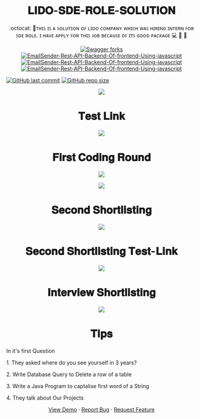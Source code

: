 <h1 align="center">𝐋𝐈𝐃𝐎-𝐒𝐃𝐄-𝐑𝐎𝐋𝐄-𝐒𝐎𝐋𝐔𝐓𝐈𝐎𝐍</h1>
<p align="center">:octocat: 🌟ᴛʜɪꜱ ɪꜱ ᴀ ꜱᴏʟᴜᴛɪᴏɴ ᴏꜰ ʟɪᴅᴏ ᴄᴏᴍᴘᴀɴʏ ᴡʜɪᴄʜ ᴡᴀꜱ ʜɪʀɪɴɢ ɪɴᴛᴇʀɴ ꜰᴏʀ ꜱᴅᴇ ʀᴏʟᴇ. ɪ ʜᴀᴠᴇ ᴀᴘᴘʟʏ ꜰᴏʀ ᴛʜɪꜱ ᴊᴏʙ ʙᴇᴄᴀᴜꜱᴇ ᴏꜰ ɪᴛꜱ ɢᴏᴏᴅ ᴘᴀᴄᴋᴀɢᴇ 💻 🎯 🚀 <p>
 <p align="center">
 <a href="https://github.com/ashish2030/LIDO-SDE-ROLE-SOLUTION-IN-2021-FOR-BATCH-2022/fork" target="blank">
 <img src="https://img.shields.io/github/forks/ashish2030/LIDO-SDE-ROLE-SOLUTION-IN-2021-FOR-BATCH-2022?style=flat-square" alt="Swagger forks"/>
</a>
<a href="https://github.com/ashish2030/Swagger/stargazers" target="blank">
<img src="https://img.shields.io/github/stars/ashish2030/LIDO-SDE-ROLE-SOLUTION-IN-2021-FOR-BATCH-2022?style=flat-square" alt="EmailSender-Rest-API-Backend-Of-frontend-Using-javascript"/>
</a>
<a href="https://github.com/ashish2030/LIDO-SDE-ROLE-SOLUTION-IN-2021-FOR-BATCH-2022/issues" target="blank">
<img src="https://img.shields.io/github/issues/ashish2030/LIDO-SDE-ROLE-SOLUTION-IN-2021-FOR-BATCH-2022?style=flat-square" alt="EmailSender-Rest-API-Backend-Of-frontend-Using-javascript"/>
</a>
<a href="https://github.com/ashish2030/LIDO-SDE-ROLE-SOLUTION-IN-2021-FOR-BATCH-2022/pulls" target="blank">
<img src="https://img.shields.io/github/issues-pr/ashish2030/LIDO-SDE-ROLE-SOLUTION-IN-2021-FOR-BATCH-2022?style=flat-square" alt="EmailSender-Rest-API-Backend-Of-frontend-Using-javascript"/>
</a>
</p>


[![GitHub last commit](https://img.shields.io/github/last-commit/ashish2030/LIDO-SDE-ROLE-SOLUTION-IN-2021-FOR-BATCH-2022)](https://github.com/ashish2030/LIDO-SDE-ROLE-SOLUTION-IN-2021-FOR-BATCH-2022/commits/master)
[![GitHub repo size](https://img.shields.io/github/repo-size/ashish2030/LIDO-SDE-ROLE-SOLUTION-IN-2021-FOR-BATCH-2022)](https://github.com/ashish2030/LIDO-SDE-ROLE-SOLUTION-IN-2021-FOR-BATCH-2022/archive/master.zip)
  
  
 <p align="center"><img src="https://github.com/Ashish2030/LIDO-SDE-ROLE-SOLUTION-IN-2021-FOR-BATCH-2022/blob/master/Email.png"/> 
 
   <h1 align="center">𝐓𝐞𝐬𝐭 𝐋𝐢𝐧𝐤</h1>


 <p align="center"><img src="https://github.com/Ashish2030/LIDO-SDE-ROLE-SOLUTION-IN-2021-FOR-BATCH-2022/blob/master/Email_1.png"/> 
  

   <h1 align="center">𝐅𝐢𝐫𝐬𝐭 𝐂𝐨𝐝𝐢𝐧𝐠 𝐑𝐨𝐮𝐧𝐝</h1>
 <p align="center"><img src="https://github.com/Ashish2030/LIDO-SDE-ROLE-SOLUTION-IN-2021-FOR-BATCH-2022/blob/master/first.png"/> 
    <p align="center"><img src="https://github.com/Ashish2030/LIDO-SDE-ROLE-SOLUTION-IN-2021-FOR-BATCH-2022/blob/master/Second.png"/> 

    
<h1 align="center">𝐒𝐞𝐜𝐨𝐧𝐝 𝐒𝐡𝐨𝐫𝐭𝐥𝐢𝐬𝐭𝐢𝐧𝐠</h1>
     <p align="center"><img src="https://github.com/Ashish2030/LIDO-SDE-ROLE-SOLUTION-IN-2021-FOR-BATCH-2022/blob/master/second_shortlisting.png"/> 
      
  <h1 align="center">𝐒𝐞𝐜𝐨𝐧𝐝 𝐒𝐡𝐨𝐫𝐭𝐥𝐢𝐬𝐭𝐢𝐧𝐠 𝐓𝐞𝐬𝐭-𝐋𝐢𝐧𝐤</h1>
     <p align="center"><img src="https://github.com/Ashish2030/LIDO-SDE-ROLE-SOLUTION-IN-2021-FOR-BATCH-2022/blob/master/Second_shortlist_test_link.png"/> 
   
  <h1 align="center">𝐈𝐧𝐭𝐞𝐫𝐯𝐢𝐞𝐰 𝐒𝐡𝐨𝐫𝐭𝐥𝐢𝐬𝐭𝐢𝐧𝐠 </h1>
     <p align="center"><img src="https://github.com/Ashish2030/LIDO-SDE-ROLE-SOLUTION-IN-2021-FOR-BATCH-2022/blob/master/Interview.png"/> 

   <h1 align="center"> 𝐓𝐢𝐩𝐬 </h1>
     <p align="left"> In it's first Question </p> 
     <p align="left"> 1. They asked where do you see yourself in 3 years? </p> 
     <p align="left"> 2. Write Database Query to Delete a row of a table  </p> 
     <p align="left"> 3. Write a Java Program to captalise first word of a String </p> 
     <p align="left"> 4. They talk about Our Projects </p> 
 

   <p align="center">
    <a href="https://www.leadsquared.com/" target="blank">View Demo</a>
    ·
    <a href="https://github.com/ashish2030/LIDO-SDE-ROLE-SOLUTION-IN-2021-FOR-BATCH-2022/issues/new/choose">Report Bug</a>
    ·
    <a href="https://github.com/ashish2030/LIDO-SDE-ROLE-SOLUTION-IN-2021-FOR-BATCH-2022/issues/new/choose">Request Feature</a>
</p>
